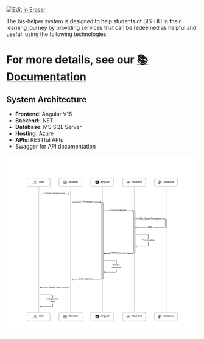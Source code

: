 <p><a target="_blank" href="https://app.eraser.io/workspace/LwgWGA0BXivoM8wz6OLa" id="edit-in-eraser-github-link"><img alt="Edit in Eraser" src="https://firebasestorage.googleapis.com/v0/b/second-petal-295822.appspot.com/o/images%2Fgithub%2FOpen%20in%20Eraser.svg?alt=media&amp;token=968381c8-a7e7-472a-8ed6-4a6626da5501"></a></p>

The bis-helper system is designed to help students of BIS-HU in their learning journey by providing services that can be redeemed as helpful and useful.
 using the following technologies:

# For more details, see our [﻿📚 Documentation](https://bis-helper.gitbook.io/bis-helper-docs) 
## System Architecture
- **Frontend**: Angular V16
- **Backend**: .NET
- **Database**: MS SQL Server
- **Hosting**: Azure
- **APIs**: RESTful APIs
- Swagger for API documentation


![System Design](/.eraser/LwgWGA0BXivoM8wz6OLa___7W8whUFHobNTvhtizFIC5OukyOv2___---figure---aNoqrqMloiGOCxmqqjZBz---figure---Xsyyldf7Z6ySWXF4su4OUA.png "System Design")




<!--- Eraser file: https://app.eraser.io/workspace/LwgWGA0BXivoM8wz6OLa --->